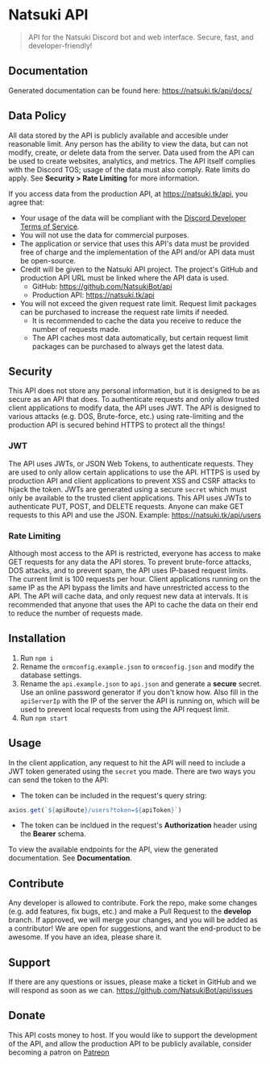 # Natsuki API

> API for the Natsuki Discord bot and web interface. Secure, fast, and developer-friendly!

## Documentation

Generated documentation can be found here: https://natsuki.tk/api/docs/

## Data Policy

All data stored by the API is publicly available and accesible under reasonable limit. 
Any person has the ability to view the data, but can not modify, create, or delete data from the server.
Data used from the API can be used to create websites, analytics, and metrics.
The API itself complies with the Discord TOS; usage of the data must also comply. 
Rate limits do apply. See **Security > Rate Limiting** for more information.

If you access data from the production API, at https://natsuki.tk/api, you agree that:
 * Your usage of the data will be compliant with the [Discord Developer Terms of Service](https://discordapp.com/developers/docs/legal).
 * You will not use the data for commercial purposes.
 * The application or service that uses this API's data must be provided free of charge and the implementation of the API and/or API data must be open-source.
 * Credit will be given to the Natsuki API project. The project's GitHub and production API URL must be linked where the API data is used.
    - GitHub: https://github.com/NatsukiBot/api
    - Production API: https://natsuki.tk/api
 * You will not exceed the given request rate limit. Request limit packages can be purchased to increase the request rate limits if needed.
    - It is recommended to cache the data you receive to reduce the number of requests made.
    - The API caches most data automatically, but certain request limit packages can be purchased to always get the latest data.

## Security

This API does not store any personal information, but it is designed to be as secure as an API that does.
To authenticate requests and only allow trusted client applications to modify data, the API uses JWT.
The API is designed to various attacks (e.g. DOS, Brute-force, etc.) using rate-limiting and the production API is secured behind HTTPS to protect all the things!

### JWT
The API uses JWTs, or JSON Web Tokens, to authenticate requests. They are used to only allow certain applications to use the API.
HTTPS is used by production API and client applications to prevent XSS and CSRF attacks to hijack the token.
JWTs are generated using a secure `secret` which must only be available to the trusted client applications.
This API uses JWTs to authenticate PUT, POST, and DELETE requests. Anyone can make GET requests to this API and use the JSON. Example: https://natsuki.tk/api/users

### Rate Limiting
Although most access to the API is restricted, everyone has access to make GET requests for any data the API stores.
To prevent brute-force attacks, DOS attacks, and to prevent spam, the API uses IP-based request limits.
The current limit is 100 requests per hour. Client applications running on the same IP as the API bypass the limits and have unrestricted access to the API.
The API will cache data, and only request new data at intervals. It is recommended that anyone that uses the API to cache the data on their end to reduce the number of requests made.

## Installation

1. Run `npm i`
2. Rename the `ormconfig.example.json` to `ormconfig.json` and modify the database settings.
3. Rename the `api.example.json` to `api.json` and generate a **secure** secret. Use an online password generator if you don't know how. Also fill in the `apiServerIp` with the IP of the server the API is running on, which will be used to prevent local requests from using the API request limit.
3. Run `npm start`

## Usage

In the client application, any request to hit the API will need to include a JWT token generated using the `secret` you made.
There are two ways you can send the token to the API:
 * The token can be included in the request's query string:
```ts
axios.get(`${apiRoute}/users?token=${apiToken}`)
```
 * The token can be incldued in the request's **Authorization** header using the **Bearer** schema.

 To view the available endpoints for the API, view the generated documentation. See **Documentation**.

 ## Contribute

 Any developer is allowed to contribute. Fork the repo, make some changes (e.g. add features, fix bugs, etc.) and make a Pull Request to the **develop** branch.
 If approved, we will merge your changes, and you will be added as a contributor! We are open for suggestions, and want the end-product to be awesome. If you have an idea, please share it.

 ## Support

 If there are any questions or issues, please make a ticket in GitHub and we will respond as soon as we can. https://github.com/NatsukiBot/api/issues

 ## Donate

 This API costs money to host. If you would like to support the development of the API, and allow the production API to be publicly available, consider becoming a patron on [Patreon](https://www.patreon.com/natsukibot)
